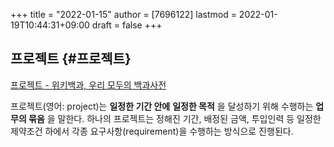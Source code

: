 +++
title = "2022-01-15"
author = [7696122]
lastmod = 2022-01-19T10:44:31+09:00
draft = false
+++

## 프로젝트 {#프로젝트}

[프로젝트 - 위키백과, 우리 모두의 백과사전](https://ko.wikipedia.org/wiki/%ED%94%84%EB%A1%9C%EC%A0%9D%ED%8A%B8)  

프로젝트(영어: project)는 **일정한 기간 안에** **일정한 목적** 을 달성하기 위해 수행하는 **업무의 묶음** 을 말한다. 하나의 프로젝트는 정해진 기간, 배정된 금액, 투입인력 등 일정한 제약조건 하에서 각종 요구사항(requirement)을 수행하는 방식으로 진행된다.
